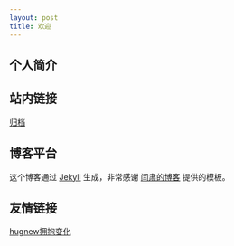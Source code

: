 ```yaml
---
layout: post
title: 欢迎
---
```


## 个人简介


## 站内链接

<a href="/pages/archive.html">归档</a>

## 博客平台

这个博客通过 <a href="http://jekyllrb.com/" target="_blank">Jekyll</a> 生成，非常感谢 <a href="http://yansu.org" target="_blank">闫肃的博客</a> 提供的模板。

## 友情链接

<a href="http://hugnew.com">hugnew拥抱变化</a>